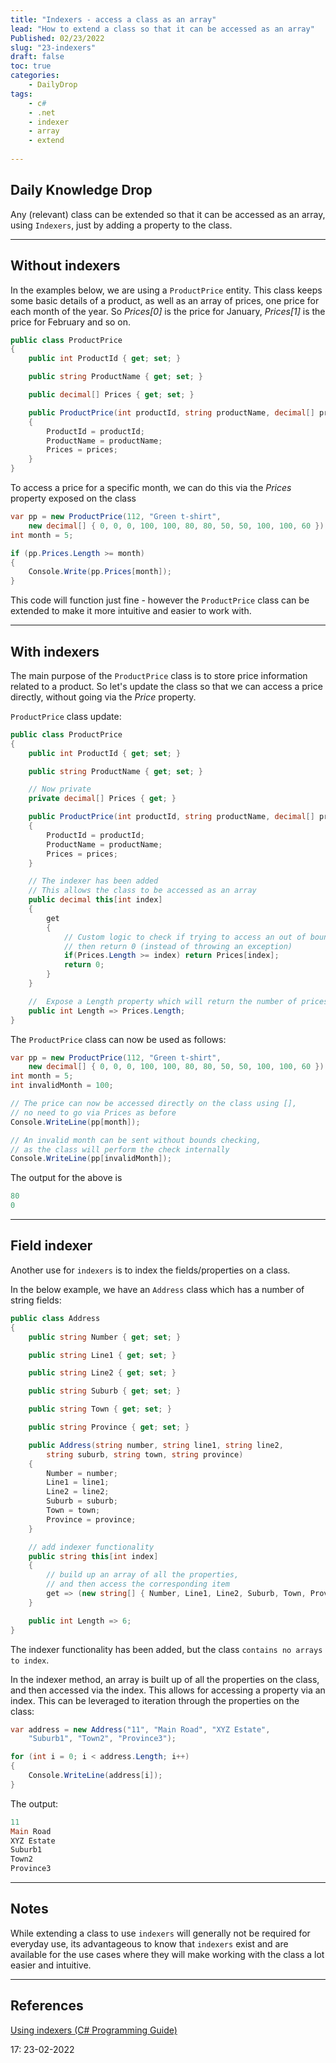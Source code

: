 ```yaml
---
title: "Indexers - access a class as an array"
lead: "How to extend a class so that it can be accessed as an array"
Published: 02/23/2022
slug: "23-indexers"
draft: false
toc: true
categories:
    - DailyDrop
tags:
    - c#
    - .net
    - indexer
    - array
    - extend
    
---
```


## Daily Knowledge Drop

Any (relevant) class can be extended so that it can be accessed as an array, using `Indexers`, just by adding a property to the class.

---

## Without indexers

In the examples below, we are using a `ProductPrice` entity. This class keeps some basic details of a product, as well as an array of prices, one price for each month of the year. So _Prices[0]_ is the price for January, _Prices[1]_ is the price for February and so on.

``` csharp
public class ProductPrice
{
    public int ProductId { get; set; }

    public string ProductName { get; set; }

    public decimal[] Prices { get; set; }

    public ProductPrice(int productId, string productName, decimal[] prices)
    {
        ProductId = productId;
        ProductName = productName;
        Prices = prices;
    }
}
```

To access a price for a specific month, we can do this via the _Prices_ property exposed on the class

``` csharp
var pp = new ProductPrice(112, "Green t-shirt", 
    new decimal[] { 0, 0, 0, 100, 100, 80, 80, 50, 50, 100, 100, 60 });
int month = 5;

if (pp.Prices.Length >= month)
{
    Console.Write(pp.Prices[month]);
}
```

This code will function just fine - however the `ProductPrice` class can be extended to make it more intuitive and easier to work with.

---

## With indexers

The main purpose of the `ProductPrice` class is to store price information related to a product. So let's update the class so that we can access a price directly, without going via the _Price_ property.

`ProductPrice` class update:

``` csharp
public class ProductPrice
{
    public int ProductId { get; set; }

    public string ProductName { get; set; }

    // Now private
    private decimal[] Prices { get; }

    public ProductPrice(int productId, string productName, decimal[] prices)
    {
        ProductId = productId;
        ProductName = productName;
        Prices = prices;
    }

    // The indexer has been added
    // This allows the class to be accessed as an array
    public decimal this[int index]
    {
        get
        {
            // Custom logic to check if trying to access an out of bound index, 
            // then return 0 (instead of throwing an exception)
            if(Prices.Length >= index) return Prices[index];
            return 0;
        }
    }

    //  Expose a Length property which will return the number of prices
    public int Length => Prices.Length;
}
```

The `ProductPrice` class can now be used as follows:

``` csharp
var pp = new ProductPrice(112, "Green t-shirt", 
    new decimal[] { 0, 0, 0, 100, 100, 80, 80, 50, 50, 100, 100, 60 });
int month = 5;
int invalidMonth = 100;

// The price can now be accessed directly on the class using [], 
// no need to go via Prices as before
Console.WriteLine(pp[month]);

// An invalid month can be sent without bounds checking, 
// as the class will perform the check internally
Console.WriteLine(pp[invalidMonth]);
```

The output for the above is

``` powershell
80
0
```

---

## Field indexer

Another use for `indexers` is to index the fields/properties on a class.

In the below example, we have an `Address` class which has a number of string fields:

``` csharp
public class Address
{
    public string Number { get; set; }

    public string Line1 { get; set; }

    public string Line2 { get; set; }

    public string Suburb { get; set; }

    public string Town { get; set; }

    public string Province { get; set; }

    public Address(string number, string line1, string line2, 
        string suburb, string town, string province)
    {
        Number = number;
        Line1 = line1;
        Line2 = line2;
        Suburb = suburb;
        Town = town;
        Province = province;
    }

    // add indexer functionality
    public string this[int index]
    {
        // build up an array of all the properties, 
        // and then access the corresponding item
        get => (new string[] { Number, Line1, Line2, Suburb, Town, Province }) [index];
    }

    public int Length => 6;
}
```

The indexer functionality has been added, but the class `contains no arrays to index`.

In the indexer method, an array is built up of all the properties on the class, and then accessed via the index. This allows for accessing a property via an index. This can be leveraged to iteration through the properties on the class:

``` csharp
var address = new Address("11", "Main Road", "XYZ Estate", 
    "Suburb1", "Town2", "Province3");

for (int i = 0; i < address.Length; i++)
{
    Console.WriteLine(address[i]);
}
```

The output:

``` powershell
11
Main Road
XYZ Estate
Suburb1
Town2
Province3
```

---

## Notes

While extending a class to use `indexers` will generally not be required for everyday use, its advantageous to know that `indexers` exist and are available for the use cases where they will make working with the class a lot easier and intuitive.

---

## References
[Using indexers (C# Programming Guide)](https://docs.microsoft.com/en-us/dotnet/csharp/programming-guide/indexers/using-indexers)  

<?# DailyDrop ?>17: 23-02-2022<?#/ DailyDrop ?>

